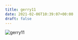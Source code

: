 ```yaml
---
title: gerry11
date: 2021-02-06T10:39:07+00:00
draft: false
---
```


![gerry11](/images/1984a.jpg)


